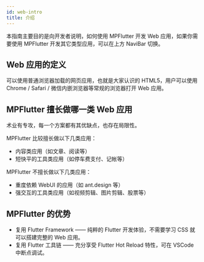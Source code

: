 ```yaml
---
id: web-intro
title: 介绍
---
```


本指南主要目的是向开发者说明，如何使用 MPFlutter 开发 Web 应用，如果你需要使用 MPFlutter 开发其它类型应用，可以在上方 NaviBar 切换。

## Web 应用的定义

可以使用普通浏览器加载的网页应用，也就是大家认识的 HTML5，用户可以使用 Chrome / Safari / 微信内嵌浏览器等常规的浏览器打开 Web 应用。

## MPFlutter 擅长做哪一类 Web 应用

术业有专攻，每一个方案都有其优缺点，也存在局限性。

MPFlutter 比较擅长做以下几类应用：

- 内容类应用（如文章、阅读等）
- 短快平的工具类应用（如停车费支付、记帐等）

MPFlutter 不擅长做以下几类应用：

- 重度依赖 WebUI 的应用（如 ant.design 等）
- 强交互的工具类应用（如视频剪辑、图片剪辑、股票等）

## MPFlutter 的优势

- 复用 Flutter Framework —— 纯粹的 Flutter 开发体验，不需要学习 CSS 就可以搭建完整的 Web 应用。
- 复用 Flutter 工具链 —— 充分享受 Flutter Hot Reload 特性，可在 VSCode 中断点调试。